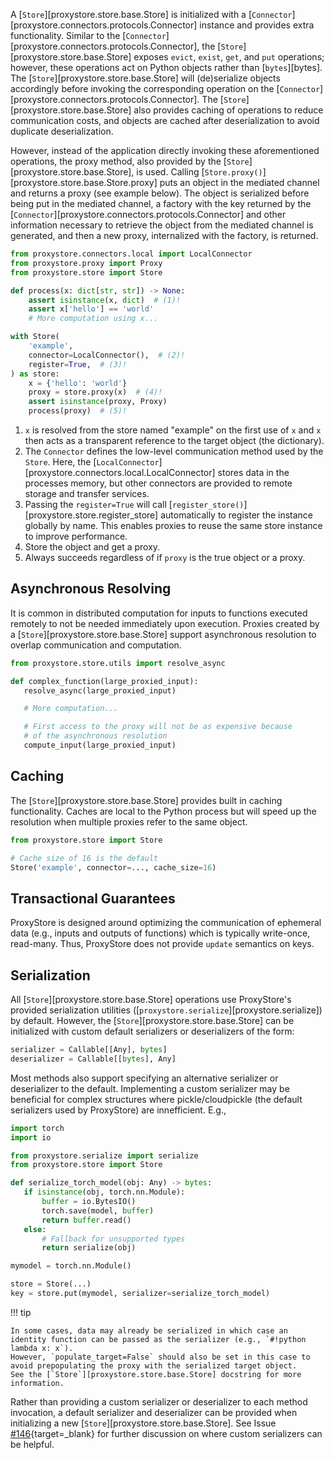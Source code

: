 A [`Store`][proxystore.store.base.Store] is initialized with a
[`Connector`][proxystore.connectors.protocols.Connector] instance and provides
extra functionality. Similar to the
[`Connector`][proxystore.connectors.protocols.Connector], the
[`Store`][proxystore.store.base.Store] exposes `evict`, `exist`, `get`, and `put`
operations; however, these operations act on Python objects rather than
[`bytes`][bytes]. The [`Store`][proxystore.store.base.Store] will (de)serialize
objects accordingly before invoking the corresponding operation on the
[`Connector`][proxystore.connectors.protocols.Connector].
The [`Store`][proxystore.store.base.Store] also provides caching of operations
to reduce communication costs, and objects are cached after deserialization to
avoid duplicate deserialization.

However, instead of the application directly invoking these aforementioned
operations, the proxy method, also provided by the
[`Store`][proxystore.store.base.Store], is used. Calling
[`Store.proxy()`][proxystore.store.base.Store.proxy] puts an object in the
mediated channel and returns a proxy (see example below). The object is
serialized before being put in the mediated channel, a factory with the key
returned by the [`Connector`][proxystore.connectors.protocols.Connector] and
other information necessary to retrieve the object from the mediated channel
is generated, and then a new proxy, internalized with the factory, is returned.

```python title="Base Store Usage" linenums="1"
from proxystore.connectors.local import LocalConnector
from proxystore.proxy import Proxy
from proxystore.store import Store

def process(x: dict[str, str]) -> None:
    assert isinstance(x, dict)  # (1)!
    assert x['hello'] == 'world'
    # More computation using x...

with Store(
    'example',
    connector=LocalConnector(),  # (2)!
    register=True,  # (3)!
) as store:
    x = {'hello': 'world'}
    proxy = store.proxy(x)  # (4)!
    assert isinstance(proxy, Proxy)
    process(proxy)  # (5)!
```

1. `x` is resolved from the store named "example" on the first use of `x` and `x` then acts as a transparent reference to the target object (the dictionary).
2. The `Connector` defines the low-level communication method used by the `Store`. Here, the [`LocalConnector`][proxystore.connectors.local.LocalConnector] stores data in the processes memory, but other connectors are provided to remote storage and transfer services.
3. Passing the `register=True` will call [`register_store()`][proxystore.store.register_store] automatically to register the instance globally by name.
   This enables proxies to reuse the same store instance to improve performance.
4. Store the object and get a proxy.
5. Always succeeds regardless of if `proxy` is the true object or a proxy.

## Asynchronous Resolving

It is common in distributed computation for inputs to functions executed
remotely to not be needed immediately upon execution.
Proxies created by a [`Store`][proxystore.store.base.Store] support
asynchronous resolution to overlap communication and computation.

```python linenums="1"
from proxystore.store.utils import resolve_async

def complex_function(large_proxied_input):
   resolve_async(large_proxied_input)

   # More computation...

   # First access to the proxy will not be as expensive because
   # of the asynchronous resolution
   compute_input(large_proxied_input)
```

## Caching

The [`Store`][proxystore.store.base.Store] provides built in caching functionality.
Caches are local to the Python process but will speed up the resolution when
multiple proxies refer to the same object.

```python linenums="1"
from proxystore.store import Store

# Cache size of 16 is the default
Store('example', connector=..., cache_size=16)
```

## Transactional Guarantees

ProxyStore is designed around optimizing the communication of ephemeral data
(e.g., inputs and outputs of functions) which is typically write-once,
read-many. Thus, ProxyStore does not provide `update` semantics on keys.

## Serialization

All [`Store`][proxystore.store.base.Store] operations use ProxyStore's provided
serialization utilities ([`proxystore.serialize`][proxystore.serialize]) by default.
However, the [`Store`][proxystore.store.base.Store] can be initialized with
custom default serializers or deserializers of the form:

```python linenums="1"
serializer = Callable[[Any], bytes]
deserializer = Callable[[bytes], Any]
```
Most methods also support specifying an alternative serializer or deserializer to the default.
Implementing a custom serializer may be beneficial for complex structures
where pickle/cloudpickle (the default serializers used by ProxyStore) are
innefficient. E.g.,

```python linenums="1"
import torch
import io

from proxystore.serialize import serialize
from proxystore.store import Store

def serialize_torch_model(obj: Any) -> bytes:
   if isinstance(obj, torch.nn.Module):
       buffer = io.BytesIO()
       torch.save(model, buffer)
       return buffer.read()
   else:
       # Fallback for unsupported types
       return serialize(obj)

mymodel = torch.nn.Module()

store = Store(...)
key = store.put(mymodel, serializer=serialize_torch_model)
```

!!! tip

    In some cases, data may already be serialized in which case an identity function can be passed as the serializer (e.g., `#!python lambda x: x`).
    However, `populate_target=False` should also be set in this case to avoid prepopulating the proxy with the serialized target object.
    See the [`Store`][proxystore.store.base.Store] docstring for more information.

Rather than providing a custom serializer or deserializer to each method
invocation, a default serializer and deserializer can be provided when
initializing a new [`Store`][proxystore.store.base.Store].
See Issue [#146](https://github.com/proxystore/proxystore/issues/146){target=_blank}
for further discussion on where custom serializers can be helpful.
